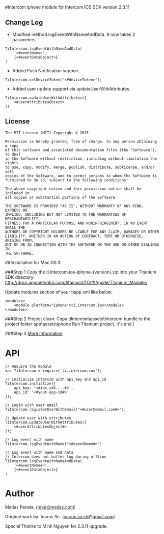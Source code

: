 #Intercom iphone module for Intercom IOS SDK version 2.3.11

## Change Log
- Modified method logEventWithNameAndData. It now takes 2 parameters. 
```
TiIntercom.logEventWithNameAndData(
	'<#eventName>',
	{<#eventDataObject>}
)
```
- Added Push Notification support. 
```
TiIntercom.setDeviceToken('<#deviceToken>');
```
- Added user update support via updateUserWithAttributes. 
```
TiIntercom.updateUserWithAttributes({
	<#userAttributesObject>
})
```

## License

    The MIT License (MIT) Copyright © 2015

    Permission is hereby granted, free of charge, to any person obtaining a copy
    of this software and associated documentation files (the "Software"), to deal
    in the Software without restriction, including without limitation the rights
    to use, copy, modify, merge, publish, distribute, sublicense, and/or sell
    copies of the Software, and to permit persons to whom the Software is
    furnished to do so, subject to the following conditions:

    The above copyright notice and this permission notice shall be included in
    all copies or substantial portions of the Software.

    THE SOFTWARE IS PROVIDED "AS IS", WITHOUT WARRANTY OF ANY KIND, EXPRESS OR
    IMPLIED, INCLUDING BUT NOT LIMITED TO THE WARRANTIES OF MERCHANTABILITY,
    FITNESS FOR A PARTICULAR PURPOSE AND NONINFRINGEMENT. IN NO EVENT SHALL THE
    AUTHORS OR COPYRIGHT HOLDERS BE LIABLE FOR ANY CLAIM, DAMAGES OR OTHER
    LIABILITY, WHETHER IN AN ACTION OF CONTRACT, TORT OR OTHERWISE, ARISING FROM,
    OUT OF OR IN CONNECTION WITH THE SOFTWARE OR THE USE OR OTHER DEALINGS IN
    THE SOFTWARE.


##Installation for Mac OS X



###Step 1
Copy the ti.intercom.ios-iphone-{version}.zip into your Titanium SDK directory: http://docs.appcelerator.com/titanium/2.0/#!/guide/Titanium_Modules

Update modules section of your tiapp.xml like below:

    <modules>
        <module platform="iphone">ti.intercom.ios</module>
    </modules>


###Step 2
Project clean.
Copy tiIntercom\assets\Intercom.bundle to the project folder app\assets\iphone
Run Titanium project.
It's end.!

###Step 3
[More Information](https://github.com/intercom/intercom-ios)

API
========
	// Require the module
	var TiIntercom = require('ti.intercom.ios');

	// Initialize intercom with api_key and api_id
	TiIntercom.initialize({
	    api_key: '<#ios_sdk-...#>',
	    app_id: '<#your-app-id#>'
	});
	
	// Login with user email
	TiIntercom.registerUserWithEmail("<#user@email.com#>");
	
	// Update user with attributes
	TiIntercom.updateUserWithAttributes({
	    <#userAttributesObject#>
	});
	
	// Log event with name
	TiIntercom.logEventWithName("<#eventName#>")
	
	// Log event with name and data
	// Intercom does not buffer log during offline
	TiIntercom.logEventWithNameAndData(
		'<#eventName#>',
		{<#eventDataObject>}
	)
	
	
Author
========
Matías Penela.
(map@matiaz.com)

Original work by:
Icarus So.
(icarus.so.ch@gmail.com)

Special Thanks to Minh Nguyen for 2.3.11 upgrade.